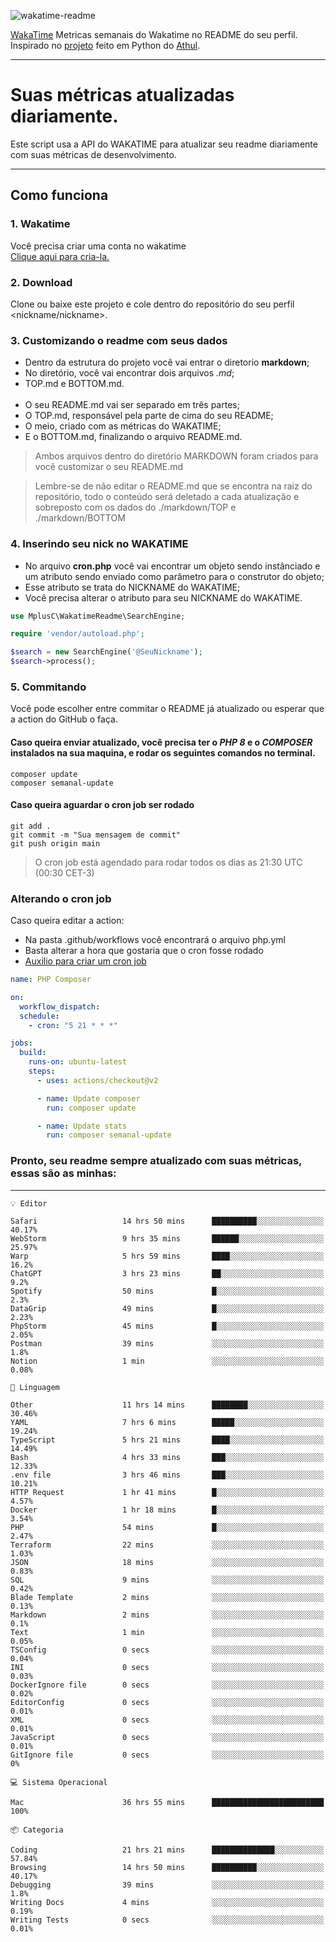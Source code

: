 ![wakatime-readme](https://socialify.git.ci/bymatheus/wakatime-readme/image?description=1&descriptionEditable=M%C3%A9tricas%20semanais%20do%20Wakatime%20no%20seu%20README%20de%20perfil.&font=KoHo&forks=1&language=1&owner=1&pattern=Signal&stargazers=1&theme=Dark)

[WakaTime](https://wakatime.com) Metricas semanais do Wakatime no README do seu perfil. <br>
Inspirado no [projeto](https://github.com/athul/waka-readme) feito em Python do [Athul](https://github.com/athul).
___

# Suas métricas atualizadas diariamente.
Este script usa a API do WAKATIME para atualizar seu readme diariamente com suas métricas de desenvolvimento.

___

## Como funciona

### 1. Wakatime
Você precisa criar uma conta no wakatime <br>
[Clique aqui para cria-la.](https://wakatime.com) 

### 2. Download
Clone ou baixe este projeto e cole dentro do repositório do seu perfil <nickname/nickname>.

### 3. Customizando o readme com seus dados
- Dentro da estrutura do projeto você vai entrar o diretorio **markdown**;  
- No diretório, você vai encontrar dois arquivos *.md*;
- TOP.md e BOTTOM.md.
<br><br>
- O seu README.md vai ser separado em três partes; 
- O TOP.md, responsável pela parte de cima do seu README;
- O meio, criado com as métricas do WAKATIME;
- E o BOTTOM.md, finalizando o arquivo README.md.<br>

> Ambos arquivos dentro do diretório MARKDOWN foram criados para você customizar o seu README.md

> Lembre-se de não editar o README.md que se encontra na raiz do repositório, todo o conteúdo será deletado a cada atualização e sobreposto com os dados do ./markdown/TOP e ./markdown/BOTTOM

### 4. Inserindo seu nick no WAKATIME
- No arquivo **cron.php** você vai encontrar um objeto sendo instânciado e um atributo sendo enviado como parâmetro para o construtor do objeto;
- Esse atributo se trata do NICKNAME do WAKATIME;
- Você precisa alterar o atributo para seu NICKNAME do WAKATIME.

```php
use MplusC\WakatimeReadme\SearchEngine;

require 'vendor/autoload.php';

$search = new SearchEngine('@SeuNickname');
$search->process();
```

### 5. Commitando
Você pode escolher entre commitar o README já atualizado ou esperar que a action do GitHub o faça. <br>

#### Caso queira enviar atualizado, você precisa ter o *PHP 8* e o *COMPOSER* instalados na sua maquina, e rodar os seguintes comandos no terminal.
```composer
composer update
composer semanal-update 
```

#### Caso queira aguardar o cron job ser rodado 
```git 
git add .
git commit -m "Sua mensagem de commit"
git push origin main
```

>O cron job está agendado para rodar todos os dias as 21:30 UTC (00:30 CET-3) 

### Alterando o cron job
Caso queira editar a action:

- Na pasta .github/workflows você encontrará o arquivo php.yml
- Basta alterar a hora que gostaria que o cron fosse rodado
- [Auxilio para criar um cron job](https://crontab.guru)

```yml
name: PHP Composer

on:
  workflow_dispatch:
  schedule:
    - cron: "5 21 * * *"

jobs:
  build:
    runs-on: ubuntu-latest
    steps:
      - uses: actions/checkout@v2

      - name: Update composer
        run: composer update

      - name: Update stats
        run: composer semanal-update
```

### Pronto, seu readme sempre atualizado com suas métricas, essas são as minhas:

___
```text
💡 Editor

Safari                   14 hrs 50 mins      ██████████░░░░░░░░░░░░░░░     40.17%
WebStorm                 9 hrs 35 mins       ██████░░░░░░░░░░░░░░░░░░░     25.97%
Warp                     5 hrs 59 mins       ████░░░░░░░░░░░░░░░░░░░░░      16.2%
ChatGPT                  3 hrs 23 mins       ██░░░░░░░░░░░░░░░░░░░░░░░       9.2%
Spotify                  50 mins             █░░░░░░░░░░░░░░░░░░░░░░░░       2.3%
DataGrip                 49 mins             █░░░░░░░░░░░░░░░░░░░░░░░░      2.23%
PhpStorm                 45 mins             █░░░░░░░░░░░░░░░░░░░░░░░░      2.05%
Postman                  39 mins             ░░░░░░░░░░░░░░░░░░░░░░░░░       1.8%
Notion                   1 min               ░░░░░░░░░░░░░░░░░░░░░░░░░      0.08%
```
```text
💬 Linguagem

Other                    11 hrs 14 mins      ████████░░░░░░░░░░░░░░░░░     30.46%
YAML                     7 hrs 6 mins        █████░░░░░░░░░░░░░░░░░░░░     19.24%
TypeScript               5 hrs 21 mins       ████░░░░░░░░░░░░░░░░░░░░░     14.49%
Bash                     4 hrs 33 mins       ███░░░░░░░░░░░░░░░░░░░░░░     12.33%
.env file                3 hrs 46 mins       ███░░░░░░░░░░░░░░░░░░░░░░     10.21%
HTTP Request             1 hr 41 mins        █░░░░░░░░░░░░░░░░░░░░░░░░      4.57%
Docker                   1 hr 18 mins        █░░░░░░░░░░░░░░░░░░░░░░░░      3.54%
PHP                      54 mins             █░░░░░░░░░░░░░░░░░░░░░░░░      2.47%
Terraform                22 mins             ░░░░░░░░░░░░░░░░░░░░░░░░░      1.03%
JSON                     18 mins             ░░░░░░░░░░░░░░░░░░░░░░░░░      0.83%
SQL                      9 mins              ░░░░░░░░░░░░░░░░░░░░░░░░░      0.42%
Blade Template           2 mins              ░░░░░░░░░░░░░░░░░░░░░░░░░      0.13%
Markdown                 2 mins              ░░░░░░░░░░░░░░░░░░░░░░░░░       0.1%
Text                     1 min               ░░░░░░░░░░░░░░░░░░░░░░░░░      0.05%
TSConfig                 0 secs              ░░░░░░░░░░░░░░░░░░░░░░░░░      0.04%
INI                      0 secs              ░░░░░░░░░░░░░░░░░░░░░░░░░      0.03%
DockerIgnore file        0 secs              ░░░░░░░░░░░░░░░░░░░░░░░░░      0.02%
EditorConfig             0 secs              ░░░░░░░░░░░░░░░░░░░░░░░░░      0.01%
XML                      0 secs              ░░░░░░░░░░░░░░░░░░░░░░░░░      0.01%
JavaScript               0 secs              ░░░░░░░░░░░░░░░░░░░░░░░░░      0.01%
GitIgnore file           0 secs              ░░░░░░░░░░░░░░░░░░░░░░░░░         0%
```
```text
💻 Sistema Operacional

Mac                      36 hrs 55 mins      █████████████████████████       100%
```
```text
📦 Categoria

Coding                   21 hrs 21 mins      ██████████████░░░░░░░░░░░     57.84%
Browsing                 14 hrs 50 mins      ██████████░░░░░░░░░░░░░░░     40.17%
Debugging                39 mins             ░░░░░░░░░░░░░░░░░░░░░░░░░       1.8%
Writing Docs             4 mins              ░░░░░░░░░░░░░░░░░░░░░░░░░      0.19%
Writing Tests            0 secs              ░░░░░░░░░░░░░░░░░░░░░░░░░      0.01%
```
